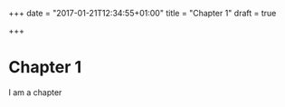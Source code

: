 +++
date = "2017-01-21T12:34:55+01:00"
title = "Chapter 1"
draft = true

+++

# Chapter 1

I am a chapter